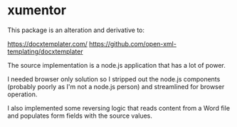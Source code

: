 # xumentor

This package is an alteration and derivative to:

https://docxtemplater.com/
https://github.com/open-xml-templating/docxtemplater

The source implementation is a node.js application that has a lot of power.

I needed browser only solution so I stripped out the node.js components (probably poorly as I'm not a node.js person) and streamlined for browser operation.

I also implemented some reversing logic that reads content from a Word file and populates form fields with the source values.


